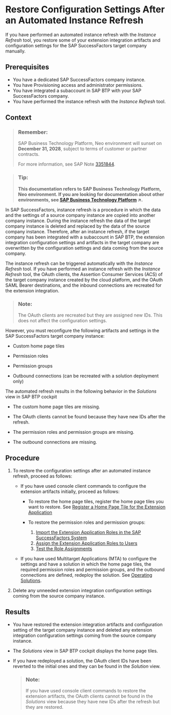 <!-- loioe4ad14c1ec72412ea06b7e862a86165f -->

# Restore Configuration Settings After an Automated Instance Refresh

If you have performed an automated instance refresh with the *Instance Refresh* tool, you restore some of your extension integration artifacts and configuration settings for the SAP SuccessFactors target company manually.



## Prerequisites

-   You have a dedicated SAP SuccessFactors company instance.
-   You have Provisioning access and administrator permissions.
-   You have integrated a subaccount in SAP BTP with your SAP SuccessFactors company.
-   You have performed the instance refresh with the *Instance Refresh* tool.



## Context

> ### Remember:  
> SAP Business Technology Platform, Neo environment will sunset on **December 31, 2028**, subject to terms of customer or partner contracts.
> 
> For more information, see SAP Note [3351844](https://me.sap.com/notes/3351844).

> ### Tip:  
> **This documentation refers to SAP Business Technology Platform, Neo environment. If you are looking for documentation about other environments, see [SAP Business Technology Platform](https://help.sap.com/viewer/65de2977205c403bbc107264b8eccf4b/Cloud/en-US/6a2c1ab5a31b4ed9a2ce17a5329e1dd8.html "SAP Business Technology Platform (SAP BTP) is an integrated offering comprised of four technology portfolios: database and data management, application development and integration, analytics, and intelligent technologies. The platform offers users the ability to turn data into business value, compose end-to-end business processes, and build and extend SAP applications quickly.") :arrow_upper_right:.**

In SAP SuccessFactors, instance refresh is a procedure in which the data and the settings of a source company instance are copied into another company instance. During the instance refresh the data of the target company instance is deleted and replaced by the data of the source company instance. Therefore, after an instance refresh, if the target company has been integrated with a subaccount in SAP BTP, the extension integration configuration settings and artifacts in the target company are overwritten by the configuration settings and data coming from the source company.

The instance refresh can be triggered automatically with the *Instance Refresh* tool. If you have performed an instance refresh with the *Instance Refresh* tool, the OAuth clients, the Assertion Consumer Services \(ACS\) of the target company instance created by the cloud platform, and the OAuth SAML Bearer destinations, and the inbound connections are recreated for the extension integration.

> ### Note:  
> The OAuth clients are recreated but they are assigned new IDs. This does not affect the configuration settings.

However, you must reconfigure the following artifacts and settings in the SAP SuccessFactors target company instance:

-   Custom home page tiles

-   Permission roles

-   Permission groups

-   Outbound connections \(can be recreated with a solution deployment only\)


The automated refresh results in the following behavior in the *Solutions* view in SAP BTP cockpit

-   The custom home page tiles are missing.

-   The OAuth clients cannot be found because they have new IDs after the refresh.

-   The permission roles and permission groups are missing.

-   The outbound connections are missing.




## Procedure

1.  To restore the configuration settings after an automated instance refresh, proceed as follows:

    -   If you have used console client commands to configure the extension artifacts initially, proceed as follows:
        -   To restore the home page tiles, register the home page tiles you want to restore. See [Register a Home Page Tile for the Extension Application](register-a-home-page-tile-for-the-extension-application-6648ccf.md)

        -   To restore the permission roles and permission groups:
            1.  [Import the Extension Application Roles in the SAP SuccessFactors System](import-the-extension-application-roles-in-the-sap-successfactors-system-f0ed89f.md)
            2.  [Assign the Extension Application Roles to Users](assign-the-extension-application-roles-to-users-d838fff.md)
            3.  [Test the Role Assignments](test-the-role-assignments-00f238b.md)


    -   If you have used Multitarget Applications \(MTA\) to configure the settings and have a solution in which the home page tiles, the required permission roles and permission groups, and the outbound connections are defined, redeploy the solution. See [Operating Solutions](../30-development-neo/operating-solutions-2abf7d4.md).

2.  Delete any unneeded extension integration configuration settings coming from the source company instance.




## Results

-   You have restored the extension integration artifacts and configuration setting of the target company instance and deleted any extension integration configuration settings coming from the source company instance.

-   The *Solutions* view in SAP BTP cockpit displays the home page tiles.

-   If you have redeployed a solution, the OAuth client IDs have been reverted to the initial ones and they can be found in the *Solution* view.

    > ### Note:  
    > If you have used console client commands to restore the extension artifacts, the OAuth clients cannot be found in the *Solutions* view because they have new IDs after the refresh but they are restored.


